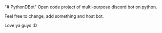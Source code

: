 "# PythonDBot" 
Open code project of multi-purpose discord bot on python.

Feel free to change, add something and host bot.

Love ya guys :D
